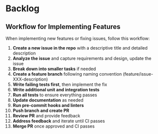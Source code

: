 # Backlog

## Workflow for Implementing Features

When implementing new features or fixing issues, follow this workflow:

1. **Create a new issue in the repo** with a descriptive title and detailed description
2. **Analyze the issue** and capture requirements and design, update the issue
3. **Break down into smaller tasks** if needed
4. **Create a feature branch** following naming convention (feature/issue-XXX-description)
5. **Write failing tests first**, then implement the fix
6. **Write additional unit and integration tests**
7. **Run all tests** to ensure everything passes
8. **Update documentation** as needed
9. **Run pre-commit hooks and linters**
10. **Push branch and create PR**
11. **Review PR** and provide feedback
12. **Address feedback** and iterate until CI passes
13. **Merge PR** once approved and CI passes
